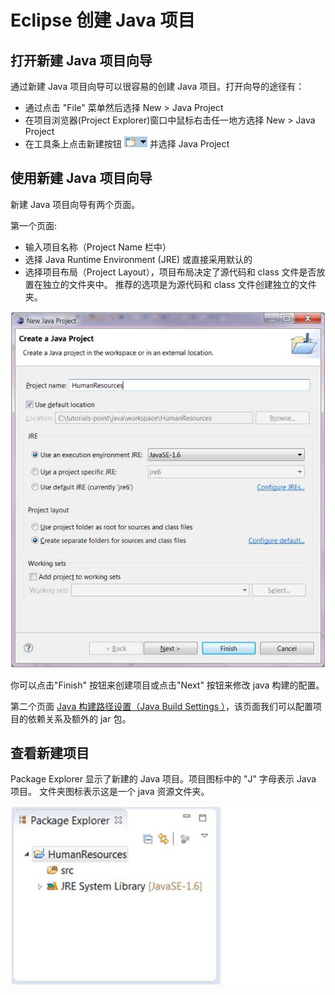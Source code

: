 # Eclipse 创建 Java 项目


## 打开新建 Java 项目向导

通过新建 Java 项目向导可以很容易的创建 Java 项目。打开向导的途径有：

* 通过点击 "File" 菜单然后选择 New > Java Project
* 在项目浏览器(Project Explorer)窗口中鼠标右击任一地方选择 New > Java Project
* 在工具条上点击新建按钮 ![](images/eclipse-create-java-project/new_button.jpg) 并选择 Java Project

## 使用新建 Java 项目向导

新建 Java 项目向导有两个页面。

第一个页面:

* 输入项目名称（Project Name 栏中）
* 选择 Java Runtime Environment (JRE) 或直接采用默认的
* 选择项目布局（Project Layout），项目布局决定了源代码和 class 文件是否放置在独立的文件夹中。 推荐的选项是为源代码和 class 文件创建独立的文件夹。

![](images/eclipse-create-java-project/new_java_project.jpg) 

你可以点击"Finish" 按钮来创建项目或点击"Next" 按钮来修改 java 构建的配置。

第二个页面 [Java 构建路径设置（Java Build Settings ）](eclipse-java-build-path.md)，该页面我们可以配置项目的依赖关系及额外的 jar 包。


## 查看新建项目

Package Explorer 显示了新建的 Java 项目。项目图标中的 "J" 字母表示 Java 项目。 文件夹图标表示这是一个 java 资源文件夹。

![](images/eclipse-create-java-project/new_java_project_pe.jpg)
